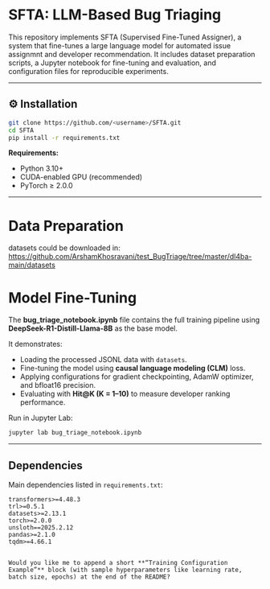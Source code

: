 

# SFTA: LLM-Based Bug Triaging

This repository implements SFTA (Supervised Fine-Tuned Assigner), a system that fine-tunes a large language model for automated issue assignmnt and developer recommendation.
It includes dataset preparation scripts, a Jupyter notebook for fine-tuning and evaluation, and configuration files for reproducible experiments.

---


## ⚙️ Installation

```bash
git clone https://github.com/<username>/SFTA.git
cd SFTA
pip install -r requirements.txt
```

**Requirements:**

* Python 3.10+
* CUDA-enabled GPU (recommended)
* PyTorch ≥ 2.0.0

---

# Data Preparation

datasets could be downloaded in: https://github.com/ArshamKhosravani/test_BugTriage/tree/master/dl4ba-main/datasets

# Model Fine-Tuning

The **bug_triage_notebook.ipynb** file contains the full training pipeline using **DeepSeek-R1-Distill-Llama-8B** as the base model.

It demonstrates:

* Loading the processed JSONL data with `datasets`.
* Fine-tuning the model using **causal language modeling (CLM)** loss.
* Applying configurations for gradient checkpointing, AdamW optimizer, and bfloat16 precision.
* Evaluating with **Hit@K (K = 1–10)** to measure developer ranking performance.

Run in Jupyter Lab:

```bash
jupyter lab bug_triage_notebook.ipynb
```

---

## Dependencies

Main dependencies listed in `requirements.txt`:

```text
transformers>=4.48.3
trl>=0.5.1
datasets>=2.13.1
torch>=2.0.0
unsloth==2025.2.12
pandas>=2.1.0
tqdm>=4.66.1


Would you like me to append a short **“Training Configuration Example”** block (with sample hyperparameters like learning rate, batch size, epochs) at the end of the README?
